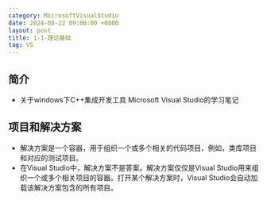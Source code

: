 ```yaml
---
category: MicrosoftVisualStudio
date: 2024-08-22 09:00:00 +0800
layout: post
title: 1-1-理论基础
tag: VS
---
```

## 简介

+ 关于windows下C++集成开发工具 Microsoft Visual Studio的学习笔记

## 项目和解决方案

+ 解决方案是一个容器，用于组织一个或多个相关的代码项目，例如，类库项目和对应的测试项目。
+ 在Visual Studio中，解决方案不是答案。解决方案仅仅是Visual Studio用来组织一个或多个相关项目的容器。打开某个解决方案时，Visual Studio会自动加载该解决方案包含的所有项目。